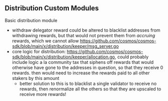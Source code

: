 ## Distribution Custom Modules

Basic distribution module
- withdraw delegator reward could be altered to blacklist addresses from withdrawing rewards, but that would not prevent them from _accruing_ rewards, which we cannot allow https://github.com/cosmos/cosmos-sdk/blob/main/x/distribution/keeper/msg_server.go
- core logic for distribution: https://github.com/cosmos/cosmos-sdk/blob/main/x/distribution/keeper/allocation.go, could probably include logic a la community tax that siphens off rewards that would otherwise have gone to the addresses in question, so that they receive 0 rewards. then would need to increase the rewards paid to all other stakers by this amount
    - better solution to this is to blacklist a single validator to receive no rewards, then renormalize all the others so that they are upscaled to receive more rewards! 